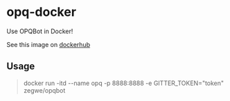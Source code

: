 # opq-docker
 Use OPQBot in Docker!
 
 See this image on [dockerhub](https://hub.docker.com/r/zegwe/opqbot)

## Usage

> docker run -itd --name opq -p 8888:8888 -e GITTER_TOKEN="token" zegwe/opqbot
